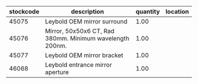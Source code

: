|stockcode|description|quantity|location|
|---------|-----------|--------|--------|
|45075|Leybold OEM mirror surround|1.00||
|45076|Mirror, 50x50x6 CT, Rad 380mm.  Minimum wavelength 200nm.|1.00||
|45077|Leybold OEM mirror bracket|1.00||
|46068|Leybold entrance mirror aperture|1.00||
